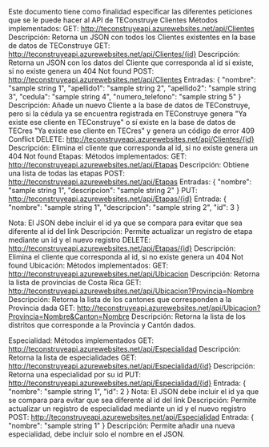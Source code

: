 Este documento tiene como finalidad especificar las diferentes peticiones que se le puede hacer al API de TEConstruye
Clientes
	Métodos implementados:
GET: http://teconstruyeapi.azurewebsites.net/api/Clientes
		Descripción: Retorna un JSON con todos los Clientes existentes en la base de datos de TEConstruye
GET: http://teconstruyeapi.azurewebsites.net/api/Clientes/{id}
		Descripción: Retorna un JSON con los datos del Cliente que corresponda al id si existe, si no existe genera un 404 Not found
POST: http://teconstruyeapi.azurewebsites.net/api/Clientes
		Entradas:
			{
  				"nombre": "sample string 1",
  				"apellido1": "sample string 2",
  				"apellido2": "sample string 3",
 			 	"cedula": "sample string 4",
  				"numero_telefono": "sample string 5"
  			}
Descripción: Añade un nuevo Cliente a la base de datos de TEConstruye, pero si la cédula ya se encuentra registrada en TEConstruye genera "Ya existe ese cliente en TEConstruye" o sí existe en la base de datos de TECres "Ya existe ese cliente en TECres" y genera un código de error 409 Conflict
DELETE: http://teconstruyeapi.azurewebsites.net/api/Clientes/{id}
		Descripción: Elimina el cliente que corresponda al id, si no existe genera un 404 Not found
Etapas:
Métodos implementados:
GET: http://teconstruyeapi.azurewebsites.net/api/Etapas
Descripción: Obtiene una lista de todas las etapas
POST:  http://teconstruyeapi.azurewebsites.net/api/Etapas
Entradas:
{
  "nombre": "sample string 1",
  "descripcion": "sample string 2"
}
PUT: http://teconstruyeapi.azurewebsites.net/api/Etapas/{id}
Entrada:
	{
  "nombre": "sample string 1",
  "descripcion": "sample string 2",
  "id": 3
}

Nota: El JSON debe incluir el id ya que se compara para evitar que sea diferente al id del link
Descripción: Permite actualizar un registro de etapa mediante un id y el nuevo registro
DELETE:  http://teconstruyeapi.azurewebsites.net/api/Etapas/{id}
Descripción: Elimina el cliente que corresponda al id, si no existe genera un 404 Not found
Ubicación:
	Métodos implementados:
GET: http://teconstruyeapi.azurewebsites.net/api/Ubicacion
		Descripción: Retorna la lista de provincias de Costa Rica
GET: http://teconstruyeapi.azurewebsites.net/api/Ubicacion?Provincia=Nombre
Descripción: Retorna la lista de los cantones que corresponden a la Provincia dada
GET: http://teconstruyeapi.azurewebsites.net/api/Ubicacion?Provincia=Nombre&Canton=Nombre
Descripción: Retorna la lista de los distritos que corresponde a la Provincia y Cantón dados.

Especialidad:
	Métodos implementados
GET: http://teconstruyeapi.azurewebsites.net/api/Especialidad
		Descripción: Retorna la lista de especialidades
GET: http://teconstruyeapi.azurewebsites.net/api/Especialidad/{id}
Descripción: Retorna una especialidad por su id
PUT: http://teconstruyeapi.azurewebsites.net/api/Especialidad/{id}
Entrada:
	{
  "nombre": "sample string 1",
  "id": 2
}
Nota: El JSON debe incluir el id ya que se compara para evitar que sea diferente al id del link
Descripción: Permite actualizar un registro de especialidad mediante un id y el nuevo registro
POST: http://teconstruyeapi.azurewebsites.net/api/Especialidad
Entrada:
	{
  "nombre": "sample string 1" 
}
Descripción: Permite añadir una nueva especialidad, debe incluir solo el nombre en el JSON.







